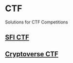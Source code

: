 # CTF
Solutions for CTF Competitions

## [SFI CTF](https://github.com/AugustynJ/CTF/tree/main/SFI_CTF_2023) 

## [Cryptoverse CTF](https://github.com/AugustynJ/CTF/tree/main/Cryptoverse_CTF) 